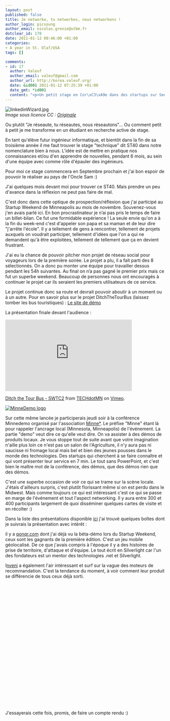 ```yaml
--- 
layout: post
published: false
title: Je networke, tu networkes, nous networkons !
author_login: picsoung
author_email: nicolas.grenie@utbm.fr
dotclear_id: 178
date: 2011-01-12 00:46:00 +01:00
categories: 
- A year in St. Olaf/USA
tags: []

comments: 
- id: 17
  author: Valeuf
  author_email: valeuf@gmail.com
  author_url: http://korea.valeuf.org/
  date: &id001 2011-01-12 07:25:39 +01:00
  date_gmt: *id001
  content: "<p>Un petit stage en Cor\xC3\xA9e dans des startups sur Seoul \xC3\xA7a te tente pas ? J'ai des opportunit\xC3\xA9s dans une boite qui fait un MMORPG pour les 8-14 ans, ou sinon une boite de marketing social ^ ^</p>"
---
```

<p><img src="/public/illus_billets/.linkedinWizard_m.jpg" alt="linkedinWizard.jpg" style="display:block; margin:0 auto;" title="linkedinWizard.jpg, janv. 2011" />
<em>Image sous licence CC&nbsp;: <a href="http://www.flickr.com/photos/4everyoung/256180335/" hreflang="en">Originale</a></em></p>


<p>Ou plutôt "Je réseaute, tu réseautes, nous réseautons"... Ou comment petit à petit je me transforme en un étudiant en recherche active de stage.</p>


<p>En tant qu'élève futur ingénieur informatique, et bientôt dans la fin de sa troisième année il me faut trouver le stage "technique" dit ST40 dans notre nomenclature bien à nous. L'idée est de mettre en pratique nos connaissances et/ou d'en apprendre de nouvelles, pendant 6 mois, au sein d'une équipe avec comme rôle d'épauler des ingénieurs.</p>


<p>Pour moi ce stage commencera en Septembre prochain et j'ai bon espoir de pouvoir le réaliser au pays de l'Oncle Sam :)</p>


<p>J'ai quelques mois devant moi pour trouver ce ST40. Mais prendre un peu d'avance dans la réflexion ne peut pas faire de mal.</p>


<p>C'est donc dans cette optique de prospection/réflexion que j'ai participé au Startup Weekend de Minneapolis au mois de novembre. Souvenez-vous j'en avais parlé ici. En bon procrastinateur je n’ai pas pris le temps de faire un billet-bilan.
Ce fut une formidable expérience ! La seule envie qu'on a à la fin du week-end c'est d'appeler son papa et sa maman et de leur dire "j'arrête l'école". Il y a tellement de gens à rencontrer, tellement de projets auxquels on voudrait participer, tellement d'idées que l'on a qui ne demandent qu'à être exploitées, tellement de tellement que ça en devient frustrant.</p>


<p>J'ai eu la chance de pouvoir pitcher mon projet de réseau social pour voyageurs lors de la première soirée. Le projet a plu, il a fait parti des 8 sélectionnés. On a donc pu monter une équipe pour travailler dessus pendant les 54h suivantes.
Au final on n’a pas gagné le premier prix mais ce fut un superbe weekend. Beaucoup de personnes nous ont encouragés à continuer le projet car ils seraient les premiers utilisateurs de ce service.</p>


<p>Le projet continue donc sa route et devrait pouvoir aboutir à un moment ou à un autre.
Pour en savoir plus sur le projet DitchTheTourBus (laissez tomber les bus touristiques)&nbsp;: <a href="http://www.ditchthetourbus.com" hreflang="en">Le site de démo</a></p>


<p>La présentation finale devant l'audience&nbsp;:</p>
<iframe src="http://player.vimeo.com/video/17084335" width="400" height="225" frameborder="0"></iframe><p><a href="http://vimeo.com/17084335">Ditch the Tour Bus - SWTC2</a> from <a href="http://vimeo.com/user3212330">TECHdotMN</a> on <a href="http://vimeo.com">Vimeo</a>.</p>



<p><a href="http://minnedemo.eventbrite.com/" hreflang="en"><img src="/public/illus_billets/.minnedemo_m.jpg" alt="MinneDemo logo" style="display:block; margin:0 auto;" title="MinneDemo logo, janv. 2011" /></a></p>


<p>Sur cette même lancée je participerais jeudi soir à la conférence Minnedemo organisé par l'association <a href="http://minnestar.org/" hreflang="en">Minne*</a>. Le préfixe "Minne" étant là pour rappeler l'ancrage local (Minnesota, Minneapolis) de l'événement. La partie "demo" veut dire ce qu'elle veut dire. On va assister à des démos de produits locaux.
Je vous stoppe tout de suite avant que votre imagination n'aille plus loin ce n'est pas un salon de l'Agriculture, il n'y aura pas ni saucisse ni fromage local mais bel et bien des jeunes pousses dans le monde des technologies. Des startups qui cherchent à se faire connaître et qui vont présenter leur service en 7 min. Le tout sans PowerPoint, et c'est bien le maître mot de la conférence, des démos, que des démos rien que des démos.</p>


<p>C'est une superbe occasion de voir ce qui se trame sur la scène locale. J'étais d'ailleurs surpris, c'est plutôt florissant même si on est perdu dans le Midwest. Mais comme toujours ce qui est intéressant c'est ce qui se passe en marge de l'événement et tout l'aspect networking. Il y aura entre 300 et 400 participants largement de quoi disséminer quelques cartes de visite et en récolter :)</p>


<p>Dans la liste des présentations disponible <a href="http://minnestar.org/minnedemo/" hreflang="en">ici</a> j'ai trouvé quelques boîtes dont je suivrais la présentation avec intérêt&nbsp;:</p>


<p>il y a <a href="http://qonqr.com/" hreflang="en">qonqr.com</a> dont j'ai déjà vu la béta-démo lors du Startup Weekend, ceux sont les gagnants de la première édition. C'est un jeu mobile géolocalisé. De ce que j'avais compris à l'époque il y a des histoires de prise de territoire, d'attaque et d'équipe. Le tout écrit en Silverlight car l'un des fondateurs est un mentor des technologies .net et Silverlight.</p>


<p>I<a href="http://inveni.com/" hreflang="en">nveni</a> a également l'air intéressant et surf sur la vague des moteurs de recommandation. C'est la tendance du moment, à voir comment leur produit se différencie de tous ceux déjà sorti.</p>
<object width="640" height="385"><param name="movie" value="http://www.youtube.com/v/b-xIgFchxFg?fs=1&amp;hl=fr_FR"></param><param name="allowFullScreen" value="true"></param><param name="allowscriptaccess" value="always"></param><embed src="http://www.youtube.com/v/b-xIgFchxFg?fs=1&amp;hl=fr_FR" type="application/x-shockwave-flash" allowscriptaccess="always" allowfullscreen="true" width="640" height="385"></embed></object>



<p>J'essayerais cette fois, promis, de faire un compte rendu :)</p>
